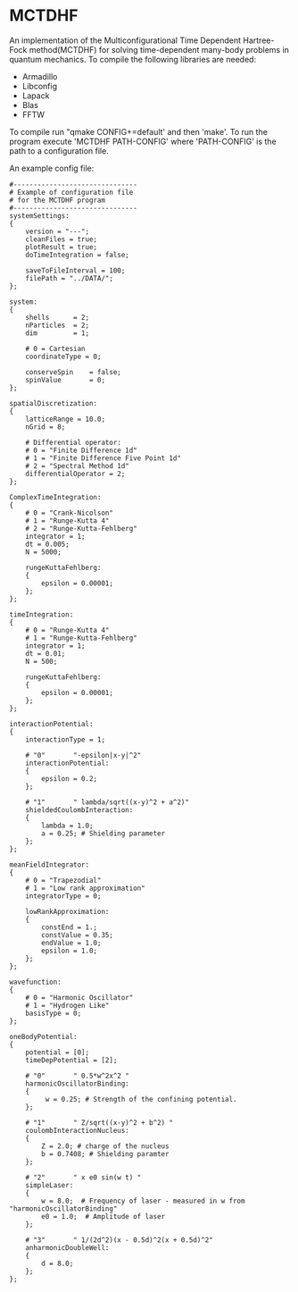 MCTDHF
================
An implementation of the Multiconfigurational Time Dependent Hartree-Fock method(MCTDHF) for solving time-dependent many-body problems in quantum mechanics. To compile the following libraries are needed:
- Armadillo
- Libconfig
- Lapack
- Blas
- FFTW

To compile run "qmake CONFIG+=default' and then 'make'. To run the program execute 'MCTDHF PATH-CONFIG'
where 'PATH-CONFIG' is the path to a configuration file.

An example config file:
```
#-------------------------------
# Example of configuration file
# for the MCTDHF program
#-------------------------------
systemSettings:
{
    version = "---";
    cleanFiles = true;
    plotResult = true;
    doTimeIntegration = false;

    saveToFileInterval = 100;
    filePath = "../DATA/";
};

system:
{
    shells      = 2;
    nParticles  = 2;
    dim         = 1;

    # 0 = Cartesian
    coordinateType = 0;

    conserveSpin    = false;
    spinValue       = 0;
};

spatialDiscretization:
{
    latticeRange = 10.0;
    nGrid = 8;

    # Differential operator:
    # 0 = "Finite Difference 1d"
    # 1 = "Finite Difference Five Point 1d"
    # 2 = "Spectral Method 1d"
    differentialOperator = 2;
};

ComplexTimeIntegration:
{
    # 0 = "Crank-Nicolson"
    # 1 = "Runge-Kutta 4"
    # 2 = "Runge-Kutta-Fehlberg"
    integrator = 1;
    dt = 0.005;
    N = 5000;

    rungeKuttaFehlberg:
    {
        epsilon = 0.00001;
    };
};

timeIntegration:
{
    # 0 = "Runge-Kutta 4"
    # 1 = "Runge-Kutta-Fehlberg"
    integrator = 1;
    dt = 0.01;
    N = 500;

    rungeKuttaFehlberg:
    {
        epsilon = 0.00001;
    };
};

interactionPotential:
{
    interactionType = 1;

    # "0"       "-epsilon|x-y|^2"
    interactionPotential:
    {
        epsilon = 0.2;
    };

    # "1"       " lambda/sqrt((x-y)^2 + a^2)"
    shieldedCoulombInteraction:
    {
        lambda = 1.0;
        a = 0.25; # Shielding parameter
    };
};

meanFieldIntegrator:
{
    # 0 = "Trapezodial"
    # 1 = "Low rank approximation"
    integratorType = 0;

    lowRankApproximation:
    {
        constEnd = 1.;
        constValue = 0.35;
        endValue = 1.0;
        epsilon = 1.0;
    };
};

wavefunction:
{
    # 0 = "Harmonic Oscillator"
    # 1 = "Hydrogen Like"
    basisType = 0;
};

oneBodyPotential:
{
    potential = [0];
    timeDepPotential = [2];

    # "0"       " 0.5*w^2x^2 "
    harmonicOscillatorBinding:
    {
         w = 0.25; # Strength of the confining potential.
    };

    # "1"       " Z/sqrt((x-y)^2 + b^2) "
    coulombInteractionNucleus:
    {
        Z = 2.0; # charge of the nucleus
        b = 0.7408; # Shielding paramter
    };

    # "2"       " x e0 sin(w t) "
    simpleLaser:
    {
        w = 8.0;  # Frequency of laser - measured in w from "harmonicOscillatorBinding"
        e0 = 1.0;  # Amplitude of laser
    };

    # "3"       " 1/(2d^2)(x - 0.5d)^2(x + 0.5d)^2"
    anharmonicDoubleWell:
    {
        d = 8.0;
    };
};
```
